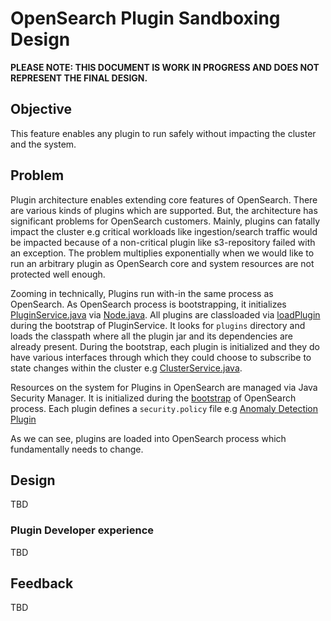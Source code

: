 # OpenSearch Plugin Sandboxing Design

**PLEASE NOTE: THIS DOCUMENT IS WORK IN PROGRESS AND DOES NOT REPRESENT THE FINAL DESIGN.**

## Objective

This feature enables any plugin to run safely without impacting the cluster and the system.

## Problem

Plugin architecture enables extending core features of OpenSearch. There are various kinds of plugins which are supported.
But, the architecture has significant problems for OpenSearch customers. Mainly, plugins can fatally impact the cluster
e.g  critical workloads like ingestion/search traffic would be impacted because of a non-critical plugin like s3-repository failed with an exception.
The problem multiplies exponentially when we would like to run an arbitrary plugin as OpenSearch core and system resources are not protected well enough.

Zooming in technically, Plugins run with-in the same process as OpenSearch. As OpenSearch process is bootstrapping, it initializes [PluginService.java](https://github.com/opensearch-project/OpenSearch/blob/main/server/src/main/java/org/opensearch/plugins/PluginsService.java#L124) via
[Node.java](https://github.com/opensearch-project/OpenSearch/blob/main/server/src/main/java/org/opensearch/node/Node.java#L392). All plugins are classloaded via [loadPlugin](https://github.com/opensearch-project/OpenSearch/blob/main/server/src/main/java/org/opensearch/plugins/PluginsService.java#L765:20) during the bootstrap of PluginService.
It looks for `plugins` directory and loads the classpath where all the plugin jar and its dependencies are already present. During the bootstrap, each plugin is initialized and they do have various interfaces through which they could choose to subscribe to state changes within the cluster e.g [ClusterService.java](https://github.com/opensearch-project/OpenSearch/blob/main/server/src/main/java/org/opensearch/cluster/service/ClusterService.java).

Resources on the system for Plugins in OpenSearch are managed via Java Security Manager. It is initialized during the [bootstrap](https://github.com/opensearch-project/OpenSearch/blob/main/server/src/main/java/org/opensearch/bootstrap/OpenSearch.java#L91) of OpenSearch process.
Each plugin defines a `security.policy` file e.g [Anomaly Detection Plugin](https://github.com/opensearch-project/anomaly-detection/blob/main/src/main/plugin-metadata/plugin-security.policy#L6)

As we can see, plugins are loaded into OpenSearch process which fundamentally needs to change.

## Design

TBD

### Plugin Developer experience

TBD

## Feedback

TBD

